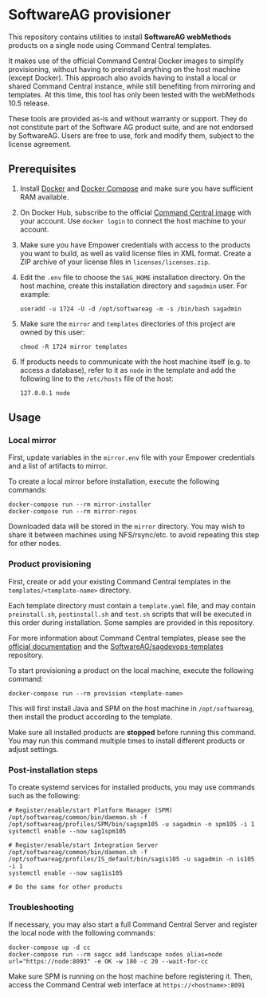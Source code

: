 # SoftwareAG provisioner

This repository contains utilities to install **SoftwareAG webMethods** products on a single node using Command Central templates.

It makes use of the official Command Central Docker images to simplify provisioning, without having to preinstall anything on the host machine (except Docker). This approach also avoids having to install a local or shared Command Central instance, while still benefiting from mirroring and templates. At this time, this tool has only been tested with the webMethods 10.5 release.

These tools are provided as-is and without warranty or support. They do not constitute part of the Software AG product suite, and are not endorsed by SoftwareAG. Users are free to use, fork and modify them, subject to the license agreement.

## Prerequisites

1. Install [Docker](https://docs.docker.com/engine/install/) and [Docker Compose](https://docs.docker.com/compose/install/) and make sure you have sufficient RAM available.

2. On Docker Hub, subscribe to the official [Command Central image](https://hub.docker.com/_/softwareag-commandcentral) with your account. Use `docker login` to connect the host machine to your account.

3. Make sure you have Empower credentials with access to the products you want to build, as well as valid license files in XML format. Create a ZIP archive of your license files in `licenses/licenses.zip`.

4. Edit the `.env` file to choose the `SAG_HOME` installation directory. On the host machine, create this installation directory and `sagadmin` user. For example:
   ```
   useradd -u 1724 -U -d /opt/softwareag -m -s /bin/bash sagadmin
   ```

5. Make sure the `mirror` and `templates` directories of this project are owned by this user:
   ```
   chmod -R 1724 mirror templates
   ```

6. If products needs to communicate with the host machine itself (e.g. to access a database), refer to it as `node` in the template and add the following line to the `/etc/hosts` file of the host:
   ```
   127.0.0.1 node
   ```

## Usage

### Local mirror

First, update variables in the `mirror.env` file with your Empower credentials and a list of artifacts to mirror.

To create a local mirror before installation, execute the following commands:

```
docker-compose run --rm mirror-installer
docker-compose run --rm mirror-repos
```

Downloaded data will be stored in the `mirror` directory. You may wish to share it between machines using NFS/rsync/etc. to avoid repeating this step for other nodes.

### Product provisioning

First, create or add your existing Command Central templates in the `templates/<template-name>` directory.

Each template directory must contain a `template.yaml` file, and may contain `preinstall.sh`, `postinstall.sh` and `test.sh` scripts that will be executed in this order during installation. Some samples are provided in this repository.

For more information about Command Central templates, please see the [official documentation](https://documentation.softwareag.com/webmethods/command_central/cce10-5/10-5_Command_Central_webhelp/index.html) and the [SoftwareAG/sagdevops-templates](https://github.com/SoftwareAG/sagdevops-templates) repository.

To start provisioning a product on the local machine, execute the following command:

```
docker-compose run --rm provision <template-name>
```

This will first install Java and SPM on the host machine in `/opt/softwareag`, then install the product according to the template.

Make sure all installed products are **stopped** before running this command. You may run this command multiple times to install different products or adjust settings.

### Post-installation steps

To create systemd services for installed products, you may use commands such as the following:

```
# Register/enable/start Platform Manager (SPM)
/opt/softwareag/common/bin/daemon.sh -f /opt/softwareag/profiles/SPM/bin/sagspm105 -u sagadmin -n spm105 -i 1
systemctl enable --now sag1spm105

# Register/enable/start Integration Server
/opt/softwareag/common/bin/daemon.sh -f /opt/softwareag/profiles/IS_default/bin/sagis105 -u sagadmin -n is105 -i 1
systemctl enable --now sag1is105

# Do the same for other products
```

### Troubleshooting

If necessary, you may also start a full Command Central Server and register the local node with the following commands:

```
docker-compose up -d cc
docker-compose run --rm sagcc add landscape nodes alias=node url="https://node:8093" -e OK -w 180 -c 20 --wait-for-cc
```

Make sure SPM is running on the host machine before registering it.
Then, access the Command Central web interface at `https://<hostname>:8091`
